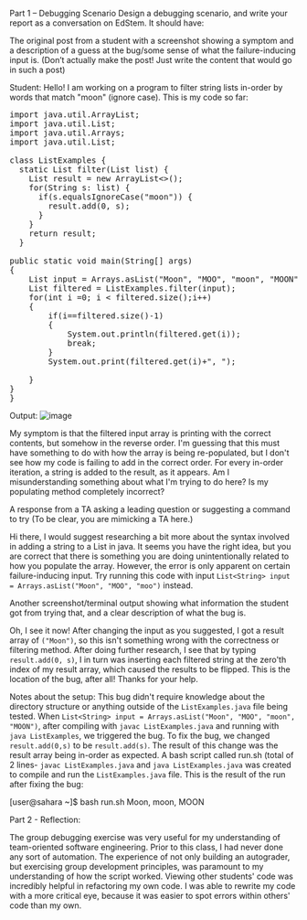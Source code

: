 Part 1 – Debugging Scenario
Design a debugging scenario, and write your report as a conversation on EdStem. It should have:

The original post from a student with a screenshot showing a symptom and a description of a guess at the bug/some sense of what the failure-inducing input is. (Don’t actually make the post! Just write the content that would go in such a post)

Student:
Hello! I am working on a program to filter string lists in-order by words that match "moon" (ignore case). This is my code so far:

<pre>
import java.util.ArrayList;
import java.util.List;
import java.util.Arrays;
import java.util.List;

class ListExamples {
  static List<String> filter(List<String> list) {
    List<String> result = new ArrayList<>();
    for(String s: list) {
      if(s.equalsIgnoreCase("moon")) {
        result.add(0, s);
      }
    }
    return result;
  }
      
public static void main(String[] args)
{
    List<String> input = Arrays.asList("Moon", "MOO", "moon", "MOON");
    List<String> filtered = ListExamples.filter(input);
    for(int i =0; i &#60 filtered.size();i++)
    {
        if(i==filtered.size()-1)
        {
            System.out.println(filtered.get(i));
            break;
        }
        System.out.print(filtered.get(i)+", ");

    }
}
}
</pre>

Output:
  ![image](https://github.com/claireandolina/cse15l-lab-reports/assets/108210076/59d1972b-9db0-4168-a03c-b67c85dfddf2)

My symptom is that the filtered input array is printing with the correct contents, but somehow in the reverse order. I'm guessing that this must have something to do with how the array is being re-populated, but I don't see how my code is failing to add in the correct order. For every in-order iteration, a string is added to the result, as it appears. Am I misunderstanding something about what I'm trying to do here? Is my populating method completely incorrect?




A response from a TA asking a leading question or suggesting a command to try (To be clear, you are mimicking a TA here.)

Hi there, I would suggest researching a bit more about the syntax involved in adding a string to a List in java. It seems you have the right idea, but you are correct that there is something you are doing unintentionally related to how you populate the array. However, the error is only apparent on certain failure-inducing input. Try running this code with input `List<String> input = Arrays.asList("Moon", "MOO", "moo")` instead.

Another screenshot/terminal output showing what information the student got from trying that, and a clear description of what the bug is.

Oh, I see it now! After changing the input as you suggested, I got a result array of `("Moon")`, so this isn't something wrong with the correctness or filtering method. After doing further research, I see that by typing `result.add(0, s)`, I in turn was inserting each filtered string at the zero'th index of my result array, which caused the results to be flipped. This is the location of the bug, after all! Thanks for your help.



Notes about the setup:
This bug didn't require knowledge about the directory structure or anything outside of the `ListExamples.java` file being tested. When `List<String> input = Arrays.asList("Moon", "MOO", "moon", "MOON")`, after compiling with `javac ListExamples.java` and running with `java ListExamples`, we triggered the bug. To fix the bug, we changed `result.add(0,s)` to be `result.add(s)`. The result of this change was the result array being in-order as expected. A bash script called run.sh (total of 2 lines- `javac ListExamples.java` and `java ListExamples.java` was created to compile and run the `ListExamples.java` file. This is the result of the run after fixing the bug:

[user@sahara ~]$ bash run.sh
Moon, moon, MOON

Part 2 - Reflection:

The group debugging exercise was very useful for my understanding of team-oriented software engineering. Prior to this class, I had never done any sort of automation. The experience of not only building an autograder, but exercising group development principles, was paramount to my understanding of how the script worked. Viewing other students' code was incredibly helpful in refactoring my own code. I was able to rewrite my code with a more critical eye, because it was easier to spot errors within others' code than my own.
